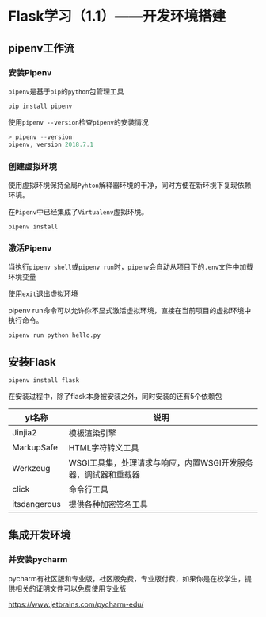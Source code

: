 # Flask学习（1.1）——开发环境搭建

## pipenv工作流

### 安装Pipenv

`pipenv`是基于`pip`的`python`包管理工具

```
pip install pipenv
```

使用`pipenv --version`检查`pipenv`的安装情况

```powershell
> pipenv --version
pipenv, version 2018.7.1
```

### 创建虚拟环境

使用虚拟环境保持全局`Pyhton`解释器环境的干净，同时方便在新环境下复现依赖环境。

在`Pipenv`中已经集成了`Virtualenv`虚拟环境。

```
pipenv install
```

### 激活Pipenv

当执行`pipenv shell`或`pipenv run`时，`pipenv`会自动从项目下的`.env`文件中加载环境变量

使用`exit`退出虚拟环境

pipenv run命令可以允许你不显式激活虚拟环境，直接在当前项目的虚拟环境中执行命令。

```
pipenv run python hello.py
```

## 安装Flask

```
pipenv install flask
```

在安装过程中，除了flask本身被安装之外，同时安装的还有5个依赖包

| yi名称       | 说明                                                         |
| ------------ | ------------------------------------------------------------ |
| Jinjia2      | 模板渲染引擎                                                 |
| MarkupSafe   | HTML字符转义工具                                             |
| Werkzeug     | WSGI工具集，处理请求与响应，内置WSGI开发服务器，调试器和重载器 |
| click        | 命令行工具                                                   |
| itsdangerous | 提供各种加密签名工具                                         |

## 集成开发环境

### 并安装pycharm

pycharm有社区版和专业版，社区版免费，专业版付费，如果你是在校学生，提供相关的证明文件可以免费使用专业版

https://www.jetbrains.com/pycharm-edu/

